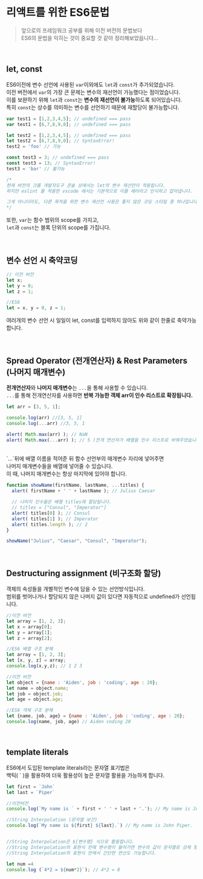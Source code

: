 # 리액트를 위한 ES6문법

> 앞으로의 프레임워크 공부를 위해 이전 버전의 문법보다<br>
ES6의 문법을 익히는 것이 중요할 것 같아 정리해보았읍니다...

<br>

## let, const
ES6이전에 변수 선언에 사용된 `var`이외에도 `let`과 `const`가 추가되었습니다.<br>
이전 버전에서 `var`의 가장 큰 문제는 변수의 재선언이 가능했다는 점이었습니다.<br>
이를 보완하기 위해 `let`과 `const`는 **변수의 재선언이 불가능**하도록 되어있습니다.<br>
특히 `const`는 상수를 의미하는 변수를 선언하기 때문에 재할당이 불가능합니다.

```js
var test1 = [1,2,3,4,5]; // undefined === pass
var test1 = [6,7,8,9,0]; // undefined === pass

let test2 = [1,2,3,4,5]; // undefined === pass
let test2 = [6,7,8,9,0]; // SyntaxError!
test2 = 'foo' // 가능

const test3 = 3; // undefined === pass
const test3 = 13; // SyntaxError!
test3 = 'bar' // 불가능

/*
현재 버전의 크롬 개발자도구 콘솔 상에서는 let의 변수 재선언이 적용됩니다.
하지만 eslint 를 적용한 vscode 에서는 기본적으로 이를 에러라고 인식하고 잡아냅니다. 

그게 아니더라도, 다른 목적을 위한 변수 재선언 사용은 좋지 않은 코딩 스타일 중 하나입니다.
*/
```
또한, `var`는 함수 범위의 scope를 가지고,<br>
`let`과 `const`는 블록 단위의 scope를 가집니다.

<br>

## 변수 선언 시 축약코딩
```js
// 이전 버전
let x;
let y = 0;
let z = 1;

//ES6
let = x, y = 0, z = 1;
```
여러개의 변수 선언 시 일일이 let, const를 입력하지 않아도 위와 같이 한줄로 축약가능합니다.

<br>

## Spread Operator (전개연산자) & Rest Parameters (나머지 매개변수)
**전개연산자**와 **나머지 매개변수**는 `...`을 통해 사용할 수 있습니다.<br>
`...`를 통해 전개연산자를 사용하면 
**반복 가능한 객체 arr이 인수 리스트로 확장됩니다.**<br>

```js
let arr = [3, 5, 1];

console.log(arr) //[3, 5, 1]
console.log(...arr) //3, 5, 1

alert( Math.max(arr) ); // NaN
alert( Math.max(...arr) ); // 5 (전개 연산자가 배열을 인수 리스트로 바꿔주었습니다.)
```
<br>
`...`뒤에 배열 이름을 적어준 뒤 함수 선언부의 매개변수 자리에 넣어주면<br>
나머지 매개변수들을 배열에 넣어줄 수 있습니다.<br>
이 때, 나머지 매개변수는 항상 마지막에 있어야 합니다.

<br>

```js
function showName(firstName, lastName, ...titles) {
  alert( firstName + ' ' + lastName ); // Julius Caesar

  // 나머지 인수들은 배열 titles에 할당됩니다.
  // titles = ["Consul", "Imperator"]
  alert( titles[0] ); // Consul
  alert( titles[1] ); // Imperator
  alert( titles.length ); // 2
}

showName("Julius", "Caesar", "Consul", "Imperator");
```
<br>

## Destructuring assignment (비구조화 할당)
객체의 속성들을 개별적인 변수에 담을 수 있는 선언방식입니다.<br>
범위를 벗어나거나 할당되지 않은 나머지 값이 있다면 자동적으로 undefined가 선언됩니다.
```js
//이전 버전 
let array = [1, 2, 3];
let x = array[0];
let y = array[1];
let z = array[2];

//ES6 배열 구조 분해
let array = [1, 2, 3];
let [x, y, z] = array;
console.log(x,y,z); // 1 2 3

//이전 버전
let object = {name : 'Aiden', job : 'coding', age : 20};
let name = object.name;
let job = object.job;
let age = object.age;

//ES6 객체 구조 분해
let {name, job, age} = {name : 'Aiden', job : 'coding', age : 20};
console.log(name, job, age) // Aiden coding 20
```
<br>

## template literals
ES6에서 도입된 template literals라는 문자열 표기법은 <br>
백틱( ` )을 활용하여 더욱 활용성이 높은 문자열 활용을 가능하게 합니다.
```js
let first = `John`
let last = `Piper`

//이전버전
console.log(`My name is ` + first + ' ' + last + '.'); // My name is John Piper.

//String Interpolation (문자열 보간)
console.log(`My name is ${first} ${last}.`) // My name is John Piper.


//String Interpolation은 ${변수명} 식으로 활용합니다.
//String Interpolation의 표현식 안에 변수명이 들어가면 변수의 값이 문자열로 강제 형변환됩니다.
//String Interpolation의 표현식 안에서 간단한 연산도 가능합니다.

let num =4
console.log (`4*2 = ${num*2}`); // 4*2 = 8
```